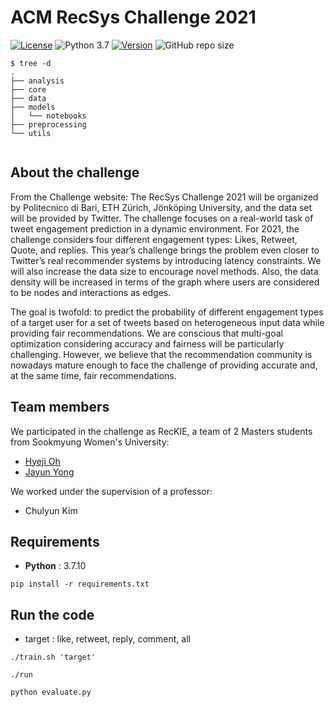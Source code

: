 # ACM RecSys Challenge 2021

[![License](https://img.shields.io/badge/license-Apache%202.0-green.svg)](https://github.com/RecKIE7/recsys2021-twitter/blob/master/LICENSE)
![Python 3.7](https://img.shields.io/badge/python-3.7-blue.svg)
[![Version](https://img.shields.io/badge/version-v1.0.0-orange)](https://github.com/RecKIE7/recsys2021-twitter) 
![GitHub repo size](https://img.shields.io/github/repo-size/RecKIE7/recsys2021-twitter)


```
$ tree -d
.
├── analysis
├── core
├── data
├── models
│   └── notebooks
├── preprocessing
└── utils


```


## About the challenge
From the Challenge website: 
The RecSys Challenge 2021 will be organized by Politecnico di Bari, ETH Zürich, Jönköping University, and the data set will be provided by Twitter. The challenge focuses on a real-world task of tweet engagement prediction in a dynamic environment. For 2021, the challenge considers four different engagement types: Likes, Retweet, Quote, and replies. This year’s challenge brings the problem even closer to Twitter’s real recommender systems by introducing latency constraints. We will also increase the data size to encourage novel methods. Also, the data density will be increased in terms of the graph where users are considered to be nodes and interactions as edges.

The goal is twofold: to predict the probability of different engagement types of a target user for a set of tweets based on heterogeneous input data while providing fair recommendations. We are conscious that multi-goal optimization considering accuracy and fairness will be particularly challenging. However, we believe that the recommendation community is nowadays mature enough to face the challenge of providing accurate and, at the same time, fair recommendations.

## Team members
We participated in the challenge as RecKIE, a team of 2 Masters students from Sookmyung Women's University:
- [Hyeji Oh](https://github.com/HYEZ)
- [Jayun Yong](https://github.com/nyongja)

We worked under the supervision of a professor:
- Chulyun Kim


## Requirements
- __Python__ : 3.7.10

```
pip install -r requirements.txt
```

## Run the code
- target : like, retweet, reply, comment, all
```
./train.sh 'target'
```

```
./run
```

```
python evaluate.py
```
